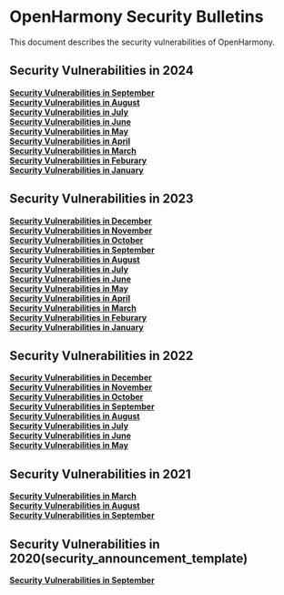 # OpenHarmony Security Bulletins

This document describes the security vulnerabilities of OpenHarmony.
## Security Vulnerabilities in 2024
**[Security Vulnerabilities in September](https://gitee.com/openharmony/security/blob/master/en/security-disclosure/2024/2024-09.md)**  
**[Security Vulnerabilities in August](https://gitee.com/openharmony/security/blob/master/en/security-disclosure/2024/2024-08.md)**  
**[Security Vulnerabilities in July](https://gitee.com/openharmony/security/blob/master/en/security-disclosure/2024/2024-07.md)**  
**[Security Vulnerabilities in June](https://gitee.com/openharmony/security/blob/master/en/security-disclosure/2024/2024-06.md)**  
**[Security Vulnerabilities in May](https://gitee.com/openharmony/security/blob/master/en/security-disclosure/2024/2024-05.md)**  
**[Security Vulnerabilities in April](https://gitee.com/openharmony/security/blob/master/en/security-disclosure/2024/2024-04.md)**  
**[Security Vulnerabilities in March](https://gitee.com/openharmony/security/blob/master/en/security-disclosure/2024/2024-03.md)**  
**[Security Vulnerabilities in Feburary](https://gitee.com/openharmony/security/blob/master/en/security-disclosure/2024/2024-02.md)**  
**[Security Vulnerabilities in January](https://gitee.com/openharmony/security/blob/master/en/security-disclosure/2024/2024-01.md)**  

## Security Vulnerabilities in 2023
**[Security Vulnerabilities in December](https://gitee.com/openharmony/security/blob/master/en/security-disclosure/2023/2023-12.md)**  
**[Security Vulnerabilities in November](https://gitee.com/openharmony/security/blob/master/en/security-disclosure/2023/2023-11.md)**  
**[Security Vulnerabilities in October](https://gitee.com/openharmony/security/blob/master/en/security-disclosure/2023/2023-10.md)**  
**[Security Vulnerabilities in September](https://gitee.com/openharmony/security/blob/master/en/security-disclosure/2023/2023-09.md)**  
**[Security Vulnerabilities in August](https://gitee.com/openharmony/security/blob/master/en/security-disclosure/2023/2023-08.md)**  
**[Security Vulnerabilities in July](https://gitee.com/openharmony/security/blob/master/en/security-disclosure/2023/2023-07.md)**  
**[Security Vulnerabilities in June](https://gitee.com/openharmony/security/blob/master/en/security-disclosure/2023/2023-06.md)**  
**[Security Vulnerabilities in May](https://gitee.com/openharmony/security/blob/master/en/security-disclosure/2023/2023-05.md)**  
**[Security Vulnerabilities in April](https://gitee.com/openharmony/security/blob/master/en/security-disclosure/2023/2023-04.md)**  
**[Security Vulnerabilities in March](https://gitee.com/openharmony/security/blob/master/en/security-disclosure/2023/2023-03.md)**  
**[Security Vulnerabilities in Feburary](https://gitee.com/openharmony/security/blob/master/en/security-disclosure/2023/2023-02.md)**  
**[Security Vulnerabilities in January](https://gitee.com/openharmony/security/blob/master/en/security-disclosure/2023/2023-01.md)**  

## Security Vulnerabilities in 2022
**[Security Vulnerabilities in December](https://gitee.com/openharmony/security/blob/master/en/security-disclosure/2022/2022-12.md)**  
**[Security Vulnerabilities in November](https://gitee.com/openharmony/security/blob/master/en/security-disclosure/2022/2022-11.md)**  
**[Security Vulnerabilities in October](https://gitee.com/openharmony/security/blob/master/en/security-disclosure/2022/2022-10.md)**  
**[Security Vulnerabilities in September](https://gitee.com/openharmony/security/blob/master/en/security-disclosure/2022/2022-09.md)**  
**[Security Vulnerabilities in August](https://gitee.com/openharmony/security/blob/master/en/security-disclosure/2022/2022-08.md)**  
**[Security Vulnerabilities in July](https://gitee.com/openharmony/security/blob/master/en/security-disclosure/2022/2022-07.md)**  
**[Security Vulnerabilities in June](https://gitee.com/openharmony/security/blob/master/en/security-disclosure/2022/2022-06.md)**  
**[Security Vulnerabilities in May](https://gitee.com/openharmony/security/blob/master/en/security-disclosure/2022/2022-05.md)**  

## Security Vulnerabilities in 2021
**[Security Vulnerabilities in March](https://gitee.com/openharmony/security/blob/master/en/security-disclosure/2021/2021-03.md)**  
**[Security Vulnerabilities in August](https://gitee.com/openharmony/security/blob/master/en/security-disclosure/2021/2021-08.md)**  
**[Security Vulnerabilities in September](https://gitee.com/openharmony/security/blob/master/en/security-disclosure/2021/2021-09.md)**  

## Security Vulnerabilities in 2020(security_announcement_template)
**[Security Vulnerabilities in September](https://gitee.com/openharmony/security/blob/master/en/security-disclosure/security_announcement_template/YYYY-MM.md)**  
